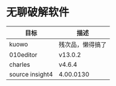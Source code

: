 # 无聊破解软件

| 目标            | 描述             |
| --------------- | ---------------- |
| kuowo           | 残次品，懒得搞了 |
| 010editor       | v13.0.2          |
| charles         | v4.6.4           |
| source insight4 | 4.00.0130        |

